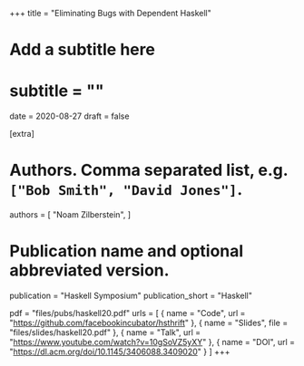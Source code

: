 +++
title = "Eliminating Bugs with Dependent Haskell"
# Add a subtitle here
# subtitle = ""
date = 2020-08-27
draft = false

[extra]
# Authors. Comma separated list, e.g. `["Bob Smith", "David Jones"]`.
authors = [
  "Noam Zilberstein",
]

# Publication name and optional abbreviated version.
publication = "Haskell Symposium"
publication_short = "Haskell"

pdf = "files/pubs/haskell20.pdf"
urls = [
  { name = "Code", url = "https://github.com/facebookincubator/hsthrift" },
  { name = "Slides", file = "files/slides/haskell20.pdf" },
  { name = "Talk", url = "https://www.youtube.com/watch?v=10gSoVZ5yXY" },
  { name = "DOI", url = "https://dl.acm.org/doi/10.1145/3406088.3409020" }
]
+++
